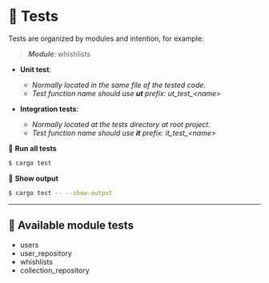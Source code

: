 # 🔬 Tests

Tests are organized by modules and intention, for example:
> ***Module***: whishlists

- **Unit test**:  
  - *Normally located in the same file of the tested code*.  
  - *Test function name should use **ut** prefix: ut_test_\<name>*

- **Integration tests**:  
  - *Normally located at the tests directory at root project*.  
  - *Test function name should use **it** prefix: it_test_\<name>* 

🔬 **Run all tests**
```bash
$ cargo test
```


🔬 **Show output**
```bash
$ cargo test -- --show-output
```

---

## **📖 Available module tests**

- users
- user_repository
- whishlists
- collection_repository

